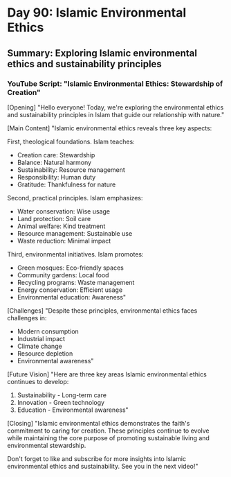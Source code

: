 # Day 90: Islamic Environmental Ethics
## Summary: Exploring Islamic environmental ethics and sustainability principles

### YouTube Script: "Islamic Environmental Ethics: Stewardship of Creation"

[Opening]
"Hello everyone! Today, we're exploring the environmental ethics and sustainability principles in Islam that guide our relationship with nature."

[Main Content]
"Islamic environmental ethics reveals three key aspects:

First, theological foundations. Islam teaches:
- Creation care: Stewardship
- Balance: Natural harmony
- Sustainability: Resource management
- Responsibility: Human duty
- Gratitude: Thankfulness for nature

Second, practical principles. Islam emphasizes:
- Water conservation: Wise usage
- Land protection: Soil care
- Animal welfare: Kind treatment
- Resource management: Sustainable use
- Waste reduction: Minimal impact

Third, environmental initiatives. Islam promotes:
- Green mosques: Eco-friendly spaces
- Community gardens: Local food
- Recycling programs: Waste management
- Energy conservation: Efficient usage
- Environmental education: Awareness"

[Challenges]
"Despite these principles, environmental ethics faces challenges in:
- Modern consumption
- Industrial impact
- Climate change
- Resource depletion
- Environmental awareness"

[Future Vision]
"Here are three key areas Islamic environmental ethics continues to develop:

1. Sustainability - Long-term care
2. Innovation - Green technology
3. Education - Environmental awareness"

[Closing]
"Islamic environmental ethics demonstrates the faith's commitment to caring for creation. These principles continue to evolve while maintaining the core purpose of promoting sustainable living and environmental stewardship.

Don't forget to like and subscribe for more insights into Islamic environmental ethics and sustainability. See you in the next video!" 
